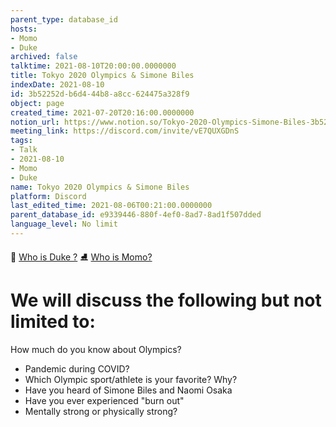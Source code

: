 ```yaml
---
parent_type: database_id
hosts:
- Momo
- Duke
archived: false
talktime: 2021-08-10T20:00:00.0000000
title: Tokyo 2020 Olympics & Simone Biles
indexDate: 2021-08-10
id: 3b52252d-b6d4-44b8-a8cc-624475a328f9
object: page
created_time: 2021-07-20T20:16:00.0000000
notion_url: https://www.notion.so/Tokyo-2020-Olympics-Simone-Biles-3b52252db6d444b8a8cc624475a328f9
meeting_link: https://discord.com/invite/vE7QUXGDnS
tags:
- Talk
- 2021-08-10
- Momo
- Duke
name: Tokyo 2020 Olympics & Simone Biles
platform: Discord
last_edited_time: 2021-08-06T00:21:00.0000000
parent_database_id: e9339446-880f-4ef0-8ad7-8ad1f507dded
language_level: No limit
---
```



👑   [Who is Duke ?](/e0958ccc596f4efea798c99507f0f16e) 
⛸️  [Who is Momo?](/23f0f26c7f1547c0b08477c0c6f1f461) 

# We will discuss the following but not limited to:
How much do you know about Olympics?
   - Pandemic during COVID?
   - Which Olympic sport/athlete is your favorite? Why?
   - Have you heard of Simone Biles and Naomi Osaka
   - Have you ever experienced "burn out"
   - Mentally strong or physically strong?





